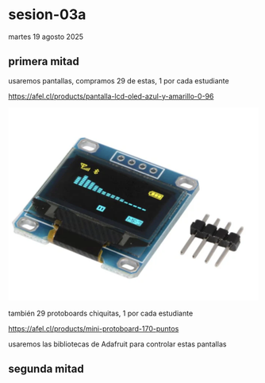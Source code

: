 # sesion-03a

martes 19 agosto 2025

## primera mitad

usaremos pantallas, compramos 29 de estas, 1 por cada estudiante

<https://afel.cl/products/pantalla-lcd-oled-azul-y-amarillo-0-96>

![pantalla LCD oled](./imagenes/pantallaLCD.png)

también 29 protoboards chiquitas, 1 por cada estudiante

<https://afel.cl/products/mini-protoboard-170-puntos>

usaremos las bibliotecas de Adafruit para controlar estas pantallas

## segunda mitad
